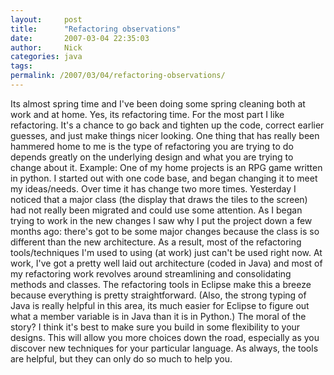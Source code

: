 ```yaml
---
layout:     post
title:      "Refactoring observations"
date:       2007-03-04 22:35:03
author:     Nick
categories: java
tags:  
permalink: /2007/03/04/refactoring-observations/
---
```

Its almost spring time and I've been doing some spring cleaning both at work and at home. Yes, its refactoring time. For the most part I like refactoring. It's a chance to go back and tighten up the code, correct earlier guesses, and just make things nicer looking. One thing that has really been hammered home to me is the type of refactoring you are trying to do depends greatly on the underlying design and what you are trying to change about it. Example: One of my home projects is an RPG game written in python. I started out with one code base, and began changing it to meet my ideas/needs. Over time it has change two more times. Yesterday I noticed that a major class (the display that draws the tiles to the screen) had not really been migrated and could use some attention. As I began trying to work in the new changes I saw why I put the project down a few months ago: there's got to be some major changes because the class is so different than the new architecture. As a result, most of the refactoring tools/techniques I'm used to using (at work) just can't be used right now. At work, I've got a pretty well laid out architecture (coded in Java) and most of my refactoring work revolves around streamlining and consolidating methods and classes. The refactoring tools in Eclipse make this a breeze because everything is pretty straightforward. (Also, the strong typing of Java is really helpful in this area, its much easier for Eclipse to figure out what a member variable is in Java than it is in Python.) The moral of the story? I think it's best to make sure you build in some flexibility to your designs. This will allow you more choices down the road, especially as you discover new techniques for your particular language. As always, the tools are helpful, but they can only do so much to help you.
